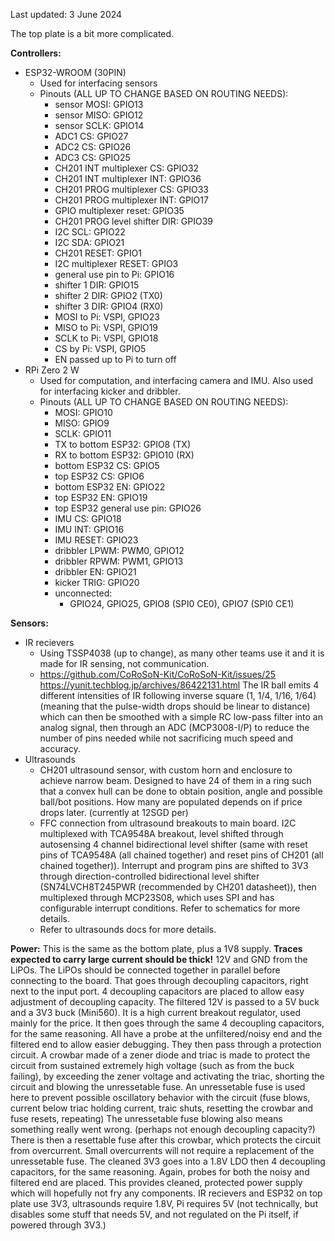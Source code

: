 Last updated: 3 June 2024

The top plate is a bit more complicated.

**Controllers:**
- ESP32-WROOM (30PIN)
  - Used for interfacing sensors
  - Pinouts (ALL UP TO CHANGE BASED ON ROUTING NEEDS):
    - sensor MOSI: GPIO13
    - sensor MISO: GPIO12
    - sensor SCLK: GPIO14
    - ADC1 CS: GPIO27
    - ADC2 CS: GPIO26
    - ADC3 CS: GPIO25
    - CH201 INT multiplexer CS: GPIO32
    - CH201 INT multiplexer INT: GPIO36
    - CH201 PROG multiplexer CS: GPIO33
    - CH201 PROG multiplexer INT: GPIO17
    - GPIO multiplexer reset: GPIO35
    - CH201 PROG level shifter DIR: GPIO39
    - I2C SCL: GPIO22
    - I2C SDA: GPIO21
    - CH201 RESET: GPIO1
    - I2C multiplexer RESET: GPIO3
    - general use pin to Pi: GPIO16
    - shifter 1 DIR: GPIO15
    - shifter 2 DIR: GPIO2 (TX0)
    - shifter 3 DIR: GPIO4 (RX0)
    - MOSI to Pi: VSPI, GPIO23
    - MISO to Pi: VSPI, GPIO19
    - SCLK to Pi: VSPI, GPIO18
    - CS by Pi: VSPI, GPIO5
    - EN passed up to Pi to turn off
- RPi Zero 2 W
  - Used for computation, and interfacing camera and IMU. Also used for interfacing kicker and dribbler.
  - Pinouts (ALL UP TO CHANGE BASED ON ROUTING NEEDS):
    - MOSI: GPIO10
    - MISO: GPIO9
    - SCLK: GPIO11
    - TX to bottom ESP32: GPIO8 (TX)
    - RX to bottom ESP32: GPIO10 (RX)
    - bottom ESP32 CS: GPIO5
    - top ESP32 CS: GPIO6
    - bottom ESP32 EN: GPIO22
    - top ESP32 EN: GPIO19
    - top ESP32 general use pin: GPIO26
    - IMU CS: GPIO18
    - IMU INT: GPIO16
    - IMU RESET: GPIO23
    - dribbler LPWM: PWM0, GPIO12
    - dribbler RPWM: PWM1, GPIO13
    - dribbler EN: GPIO21
    - kicker TRIG: GPIO20
    - unconnected:
      - GPIO24, GPIO25, GPIO8 (SPI0 CE0), GPIO7 (SPI0 CE1)

**Sensors:**
- IR recievers
  - Using TSSP4038 (up to change), as many other teams use it and it is made for IR sensing, not communication.
  - https://github.com/CoRoSoN-Kit/CoRoSoN-Kit/issues/25 
  https://yunit.techblog.jp/archives/86422131.html
  The IR ball emits 4 different intensities of IR following inverse square (1, 1/4, 1/16, 1/64) (meaning that the pulse-width drops should be linear to distance) which can then be smoothed with a simple RC low-pass filter into an analog signal, then through an ADC (MCP3008-I/P) to reduce the number of pins needed while not sacrificing much speed and accuracy.
- Ultrasounds
  - CH201 ultrasound sensor, with custom horn and enclosure to achieve narrow beam. Designed to have 24 of them in a ring such that a convex hull can be done to obtain position, angle and possible ball/bot positions. How many are populated depends on if price drops later. (currently at 12SGD per)
  - FFC connection from ultrasound breakouts to main board. I2C multiplexed with TCA9548A breakout, level shifted through autosensing 4 channel bidirectional level shifter (same with reset pins of TCA9548A (all chained together) and reset pins of CH201 (all chained together)). Interrupt and program pins are shifted to 3V3 through direction-controlled bidirectional level shifter (SN74LVCH8T245PWR (recommended by CH201 datasheet)), then multiplexed through MCP23S08, which uses SPI and has configurable interrupt conditions. Refer to schematics for more details.
  - Refer to ultrasounds docs for more details.

**Power:**
This is the same as the bottom plate, plus a 1V8 supply.
**Traces expected to carry large current should be thick!**
12V and GND from the LiPOs. The LiPOs should be connected together in parallel before connecting to the board.
That goes through decoupling capacitors, right next to the input port. 4 decoupling capacitors are placed to allow easy adjustment of decoupling capacity.
The filtered 12V is passed to a 5V buck and a 3V3 buck (Mini560). It is a high current breakout regulator, used mainly for the price.
It then goes through the same 4 decoupling capacitors, for the same reasoning.
All have a probe at the unfiltered/noisy end and the filtered end to allow easier debugging.
They then pass through a protection circuit. A crowbar made of a zener diode and triac is made to protect the circuit from sustained extremely high voltage (such as from the buck failing), by exceeding the zener voltage and activating the triac, shorting the circuit and blowing the unressetable fuse.
An unressetable fuse is used here to prevent possible oscillatory behavior with the circuit (fuse blows, current below triac holding current, traic shuts, resetting the crowbar and fuse resets, repeating)
The unressetable fuse blowing also means something really went wrong. (perhaps not enough decoupling capacity?)
There is then a resettable fuse after this crowbar, which protects the circuit from overcurrent. Small overcurrents will not require a replacement of the unressetable fuse.
The cleaned 3V3 goes into a 1.8V LDO then 4 decoupling capacitors, for the same reasoning. Again, probes for both the noisy and filtered end are placed.
This provides cleaned, protected power supply which will hopefully not fry any components.
IR recievers and ESP32 on top plate use 3V3, ultrasounds require 1.8V, Pi requires 5V (not technically, but disables some stuff that needs 5V, and not regulated on the Pi itself, if powered through 3V3.)